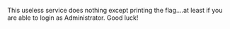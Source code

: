 This useless service does nothing except printing the flag....at least if you are able to login as Administrator. Good luck!
